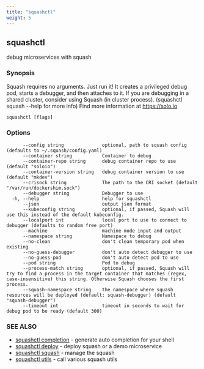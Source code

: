 ```yaml
---
title: "squashctl"
weight: 5
---
```

## squashctl

debug microservices with squash

### Synopsis

Squash requires no arguments. Just run it!
It creates a privileged debug pod, starts a debugger, and then attaches to it.
If you are debugging in a shared cluster, consider using Squash (in cluster process).
(squashctl squash --help for more info)
Find more information at https://solo.io


```
squashctl [flags]
```

### Options

```
      --config string              optional, path to squash config (defaults to ~/.squash/config.yaml)
      --container string           Container to debug
      --container-repo string      debug container repo to use (default "soloio")
      --container-version string   debug container version to use (default "mkdev")
      --crisock string             The path to the CRI socket (default "/var/run/dockershim.sock")
      --debugger string            Debugger to use
  -h, --help                       help for squashctl
      --json                       output json format
      --kubeconfig string          optional, if passed, Squash will use this instead of the default kubeconfig.
      --localport int              local port to use to connect to debugger (defaults to random free port)
      --machine                    machine mode input and output
      --namespace string           Namespace to debug
      --no-clean                   don't clean temporary pod when existing
      --no-guess-debugger          don't auto detect debugger to use
      --no-guess-pod               don't auto detect pod to use
      --pod string                 Pod to debug
      --process-match string       optional, if passed, Squash will try to find a process in the target container that matches (regex, case-insensitive) this string. Otherwise Squash chooses the first process.
      --squash-namespace string    the namespace where squash resources will be deployed (default: squash-debugger) (default "squash-debugger")
      --timeout int                timeout in seconds to wait for debug pod to be ready (default 300)
```

### SEE ALSO

* [squashctl completion](../squashctl_completion)	 - generate auto completion for your shell
* [squashctl deploy](../squashctl_deploy)	 - deploy squash or a demo microservice
* [squashctl squash](../squashctl_squash)	 - manage the squash
* [squashctl utils](../squashctl_utils)	 - call various squash utils

